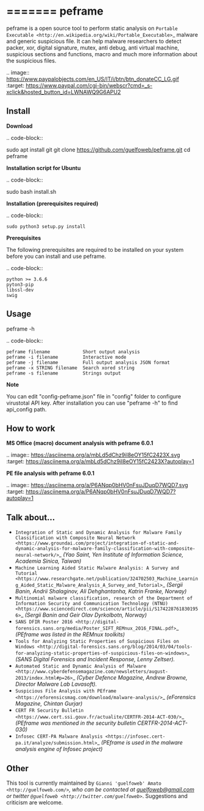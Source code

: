 =======
peframe
=======

peframe is a open source tool to perform static analysis on `Portable Executable <http://en.wikipedia.org/wiki/Portable_Executable>`_ malware and generic suspicious file. It can help malware researchers to detect packer, xor, digital signature, mutex, anti debug, anti virtual machine, suspicious sections and functions, macro and much more information about the suspicious files.

.. image:: https://www.paypalobjects.com/en_US/IT/i/btn/btn_donateCC_LG.gif
   :target: https://www.paypal.com/cgi-bin/webscr?cmd=_s-xclick&hosted_button_id=LWNAWQ9G6APU2

Install
-------

**Download**

.. code-block::

   sudo apt install git
   git clone https://github.com/guelfoweb/peframe.git
   cd peframe
   
**Installation script for Ubuntu**

.. code-block::

   sudo bash install.sh

**Installation (prerequisites required)**

.. code-block::

    sudo python3 setup.py install


**Prerequisites**

The following prerequisites are required to be installed on your system before you can install and use peframe.

.. code-block::

    python >= 3.6.6
    pyton3-pip
    libssl-dev
    swig


Usage
-----

peframe -h

.. code-block::

    peframe filename            Short output analysis
    peframe -i filename         Interactive mode
    peframe -j filename         Full output analysis JSON format
    peframe -x STRING filename  Search xored string
    peframe -s filename         Strings output
    

**Note**

You can edit "config-peframe.json" file in "config" folder to configure virustotal API key. After installation you can use "peframe -h" to find api_config path.


How to work
-----------

**MS Office (macro) document analysis with peframe 6.0.1**

.. image:: https://asciinema.org/a/mbLd5dChz9iI8eOY15fC2423X.svg
   :target: https://asciinema.org/a/mbLd5dChz9iI8eOY15fC2423X?autoplay=1


**PE file analysis with peframe 6.0.1**

.. image:: https://asciinema.org/a/P6ANqp0bHV0nFsuJDuqD7WQD7.svg
   :target: https://asciinema.org/a/P6ANqp0bHV0nFsuJDuqD7WQD7?autoplay=1


Talk about...
-------------
  * `Integration of Static and Dynamic Analysis for Malware Family Classification with Composite Neural Network <https://www.groundai.com/project/integration-of-static-and-dynamic-analysis-for-malware-family-classification-with-composite-neural-network/>`_ *(Yao Saint, Yen Institute of Information Science, Academia Sinica, Taiwan)*
  * `Machine Learning Aided Static Malware Analysis: A Survey and Tutorial <https://www.researchgate.net/publication/324702503_Machine_Learning_Aided_Static_Malware_Analysis_A_Survey_and_Tutorial>`_ *(Sergii Banin, Andrii Shalaginov, Ali Dehghantanha, Katrin Franke, Norway)*
  * `Multinomial malware classification, research of the Department of Information Security and Communication Technology (NTNU) <https://www.sciencedirect.com/science/article/pii/S1742287618301956>`_ *(Sergii Banin and Geir Olav Dyrkolbotn, Norway)*
  * `SANS DFIR Poster 2016 <http://digital-forensics.sans.org/media/Poster_SIFT_REMnux_2016_FINAL.pdf>`_ *(PEframe was listed in the REMnux toolkits)*
  * `Tools for Analyzing Static Properties of Suspicious Files on Windows <http://digital-forensics.sans.org/blog/2014/03/04/tools-for-analyzing-static-properties-of-suspicious-files-on-windows>`_ *(SANS Digital Forensics and Incident Response, Lenny Zeltser).*
  * `Automated Static and Dynamic Analysis of Malware <http://www.cyberdefensemagazine.com/newsletters/august-2013/index.html#p=26>`_ *(Cyber Defence Magazine, Andrew Browne, Director Malware Lab Lavasoft).*
  * `Suspicious File Analysis with PEframe <https://eforensicsmag.com/download/malware-analysis/>`_ *(eForensics Magazine, Chintan Gurjar)*
  * `CERT FR Security Bulletin <https://www.cert.ssi.gouv.fr/actualite/CERTFR-2014-ACT-030/>`_ *(PEframe was mentioned in the security bulletin CERTFR-2014-ACT-030)*
  * `Infosec CERT-PA Malware Analysis <https://infosec.cert-pa.it/analyze/submission.html>`_ *(PEframe is used in the malware analysis engine of Infosec project)*

Other
-----

This tool is currently maintained by `Gianni 'guelfoweb' Amato <http://guelfoweb.com/>`_, who can be contacted at guelfoweb@gmail.com or twitter `@guelfoweb <http://twitter.com/guelfoweb>`_. Suggestions and criticism are welcome.
